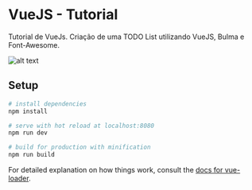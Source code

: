 # VueJS - Tutorial

Tutorial de VueJs. Criação de uma TODO List utilizando VueJS, Bulma e Font-Awesome.

![alt text](https://tjusiq-dm2305.files.1drv.com/y4mKzME2UaZ8ZC5gsu1nhh_y12k7rJBMufEolQQw5c2uFL6iimDgQYVPVgl-PcuVO3-SzfNJ4uRZiXT3hl65htWLys2v-Td2l2S4H9TXQuXz1SFl13KK3K251zkWzIH9qtLbv86F0esd40MnxAyt9oK26t0wAsWOOQDabpm4MmmRScw4PGqPUgJWU4V8k9X88XzO-qLsDXkfiWPJXbg3mlsbA?width=660&height=351&cropmode=none "Screenshoot do TODO List final")

## Setup

``` bash
# install dependencies
npm install

# serve with hot reload at localhost:8080
npm run dev

# build for production with minification
npm run build
```

For detailed explanation on how things work, consult the [docs for vue-loader](http://vuejs.github.io/vue-loader).
